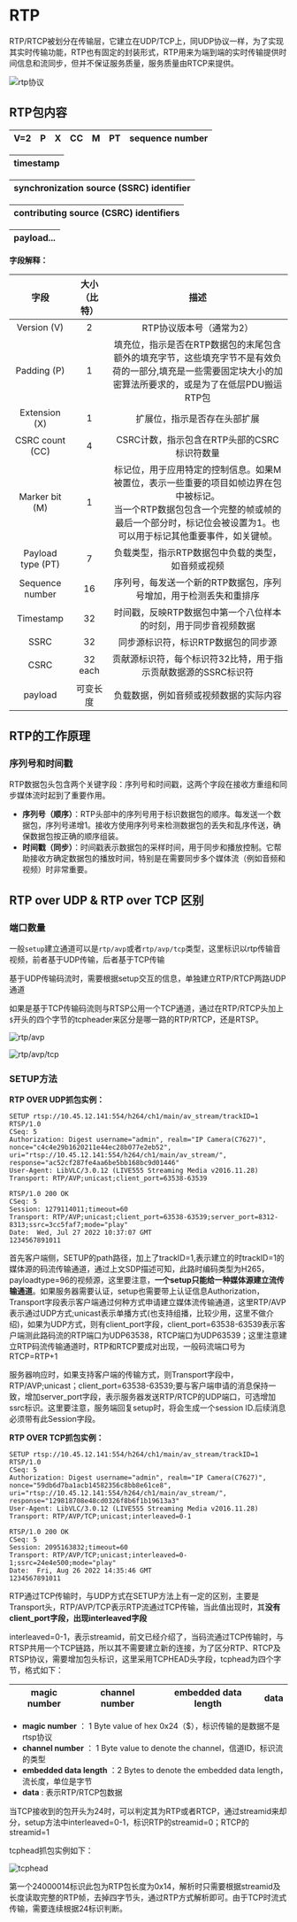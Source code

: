 # RTP

RTP/RTCP被划分在传输层，它建立在UDP/TCP上，同UDP协议一样，为了实现其实时传输功能，RTP也有固定的封装形式，RTP用来为端到端的实时传输提供时间信息和流同步，但并不保证服务质量，服务质量由RTCP来提供。

![rtp协议](./RTP.assets/006c2a03bbecee4bb3b64a63805c5f50.png)

## RTP包内容

| V=2  |  P   |  X   |  CC  |  M   |  PT  | sequence number |
| :--: | :--: | :--: | :--: | :--: | :--: | :-------------: |

| timestamp |
| :-------: |

| synchronization source (SSRC) identifier |
| :--------------------------------------: |

| contributing source (CSRC) identifiers |
| :------------------------------------: |

| payload... |
| :--------: |

**字段解释：**

|       字段        | 大小（比特） |                             描述                             |
| :---------------: | :----------: | :----------------------------------------------------------: |
|    Version (V)    |      2       |                   RTP协议版本号（通常为2）                   |
|    Padding (P)    |      1       | 填充位，指示是否在RTP数据包的末尾包含额外的填充字节，这些填充字节不是有效负荷的一部分,填充是一些需要固定块大小的加密算法所要求的，或是为了在低层PDU搬运RTP包 |
|   Extension (X)   |      1       |                 扩展位，指示是否存在头部扩展                 |
|  CSRC count (CC)  |      4       |         CSRC计数，指示包含在RTP头部的CSRC标识符数量          |
|  Marker bit (M)   |      1       | 标记位，用于应用特定的控制信息。如果M被置位，表示一些重要的项目如帧边界在包中被标记。<br />当一个RTP数据包包含一个完整的帧或帧的最后一个部分时，标记位会被设置为1。也可以用于标记其他重要事件，如关键帧。 |
| Payload type (PT) |      7       |      负载类型，指示RTP数据包中负载的类型，如音频或视频       |
|  Sequence number  |      16      | 序列号，每发送一个新的RTP数据包，序列号增加，用于检测丢失和重排序 |
|     Timestamp     |      32      | 时间戳，反映RTP数据包中第一个八位样本的时刻，用于同步音视频数据 |
|       SSRC        |      32      |             同步源标识符，标识RTP数据包的同步源              |
|       CSRC        |   32 each    | 贡献源标识符，每个标识符32比特，用于指示贡献数据源的SSRC标识符 |
|      payload      |   可变长度   |            负载数据，例如音频或视频数据的实际内容            |

## RTP的工作原理

### 序列号和时间戳

RTP数据包头包含两个关键字段：序列号和时间戳，这两个字段在接收方重组和同步媒体流时起到了重要作用。

- **序列号（顺序）**：RTP头部中的序列号用于标识数据包的顺序。每发送一个数据包，序列号递增1。接收方使用序列号来检测数据包的丢失和乱序传送，确保数据包按正确的顺序组装。
- **时间戳（同步）**：时间戳表示数据包的采样时间，用于同步和播放控制。它帮助接收方确定数据包的播放时间，特别是在需要同步多个媒体流（例如音频和视频）时非常重要。











## RTP over UDP & RTP over TCP 区别

### 端口数量

一般`setup`建立通道可以是`rtp/avp`或者`rtp/avp/tcp`类型，这里标识以rtp传输音视频，前者基于UDP传输，后者基于TCP传输

基于UDP传输码流时，需要根据setup交互的信息，单独建立RTP/RTCP两路UDP通道

如果是基于TCP传输码流则与RTSP公用一个TCP通道，通过在RTP/RTCP头加上`$`开头的四个字节的tcpheader来区分是哪一路的RTP/RTCP，还是RTSP。

![rtp/avp](./RTP.assets/119c376977704f7ee6d46303d501dcf2.png)

![rtp/avp/tcp](./RTP.assets/e4c8aab24fdfb9c83ea7d6f3b939063c.png)

### SETUP方法

**RTP OVER UDP抓包实例：**

```http
SETUP rtsp://10.45.12.141:554/h264/ch1/main/av_stream/trackID=1 RTSP/1.0
CSeq: 5
Authorization: Digest username="admin", realm="IP Camera(C7627)", nonce="c4c4e29b1620211e44ec28b077e2eb52", uri="rtsp://10.45.12.141:554/h264/ch1/main/av_stream/", response="ac52cf287fe4aa6be5bb168bc9d01446"
User-Agent: LibVLC/3.0.12 (LIVE555 Streaming Media v2016.11.28)
Transport: RTP/AVP;unicast;client_port=63538-63539

```

```http
RTSP/1.0 200 OK
CSeq: 5
Session: 1279114011;timeout=60
Transport: RTP/AVP;unicast;client_port=63538-63539;server_port=8312-8313;ssrc=3cc5faf7;mode="play"
Date:  Wed, Jul 27 2022 10:37:07 GMT
1234567891011
```

首先客户端侧，SETUP的path路径，加上了trackID=1,表示建立的时trackID=1的媒体源的码流传输通道，通过上文SDP描述可知，此路时编码类型为H265，payloadtype=96的视频源，这里要注意，**一个setup只能给一种媒体源建立流传输通道**。如果服务器需要认证，setup也需要带上认证信息Authorization，Transport字段表示客户端通过何种方式申请建立媒体流传输通道，这里RTP/AVP表示通过UDP方式;unicast表示单播方式(也支持组播，比较少用，这里不做介绍)，如果为UDP方式，则有client_port字段，client_port=63538-63539表示客户端测此路码流的RTP端口为UDP63538，RTCP端口为UDP63539；这里注意建立RTP码流传输通道时，RTP和RTCP要成对出现，一般码流端口号为RTCP=RTP+1

服务器响应时，如果支持客户端的传输方式，则Transport字段中，RTP/AVP;unicast；client_port=63538-63539;要与客户端申请的消息保持一致，增加server_port字段，表示服务器发送RTP/RTCP的UDP端口，可选增加ssrc标识。这里要注意，服务端回复setup时，将会生成一个session ID.后续消息必须带有此Session字段。

**RTP OVER TCP抓包实例：**

```http
SETUP rtsp://10.45.12.141:554/h264/ch1/main/av_stream/trackID=1 RTSP/1.0
CSeq: 5
Authorization: Digest username="admin", realm="IP Camera(C7627)", nonce="59db6d7ba1acb14582356c8bb8e61ce8", uri="rtsp://10.45.12.141:554/h264/ch1/main/av_stream/", response="129818708e48cd0326f8b6f1b19613a3"
User-Agent: LibVLC/3.0.12 (LIVE555 Streaming Media v2016.11.28)
Transport: RTP/AVP/TCP;unicast;interleaved=0-1

```

```http
RTSP/1.0 200 OK
CSeq: 5
Session: 2095163832;timeout=60
Transport: RTP/AVP/TCP;unicast;interleaved=0-1;ssrc=24e4e500;mode="play"
Date:  Fri, Aug 26 2022 14:35:46 GMT
1234567891011
```

RTP通过TCP传输时，与UDP方式在SETUP方法上有一定的区别，主要是Transport头，RTP/AVP/TCP表示RTP流通过TCP传输，当此值出现时，其**没有client_port字段，出现interleaved字段**

interleaved=0-1，表示streamid，前文已经介绍了，当码流通过TCP传输时，与RTSP共用一个TCP链路，所以其不需要建立新的连接，为了区分RTP、RTCP及RTSP协议，需要增加包头标识，这里采用TCPHEAD头字段，tcphead为四个字节，格式如下：

| magic number | channel number | embedded data length | data |
| :----------: | :------------: | :------------------: | :--: |

- **magic number** ： 1 Byte value of hex 0x24（$），标识传输的是数据不是rtsp协议
- **channel number** ： 1 Byte value to denote the channel，信道ID，标识流的类型
- **embedded data length** ：2 Bytes to denote the embedded data length，流长度，单位是字节
- **data** :  表示RTP/RTCP包数据

当TCP接收到的包开头为24时，可以判定其为RTP或者RTCP，通过streamid来却分，setup方法中interleaved=0-1，标识RTP的streamid=0；RTCP的streamid=1

tcphead抓包实例如下：

![tcphead](./RTP.assets/6b74d04403ec335fa30db2280df1cad7.png)

第一个24000014标识此包为RTP包长度为0x14，解析时只需要根据streamid及长度读取完整的RTP帧，去掉四字节头，通过RTP方式解析即可。由于TCP时流式传输，需要连续根据24标识判断。